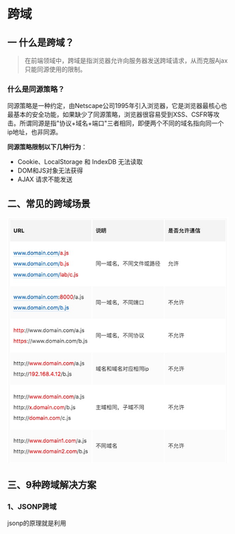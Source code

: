 # 跨域

## 一 什么是跨域？
> 在前端领域中，跨域是指浏览器允许向服务器发送跨域请求，从而克服Ajax只能同源使用的限制。

### 什么是同源策略？
同源策略是一种约定，由Netscape公司1995年引入浏览器，它是浏览器最核心也最基本的安全功能，如果缺少了同源策略，浏览器很容易受到XSS、CSFR等攻击。所谓同源是指"协议+域名+端口"三者相同，即便两个不同的域名指向同一个ip地址，也非同源。

**同源策略限制以下几种行为**：

* Cookie、LocalStorage 和 IndexDB 无法读取
* DOM和JS对象无法获得
* AJAX 请求不能发送


## 二、常见的跨域场景
![alt](./img/跨域.jpg)


## 三、9种跨域解决方案

### 1、JSONP跨域
jsonp的原理就是利用<script>标签没有跨域限制，通过<script>标签src属性，发送带有callback参数的GET请求，服务端将接口返回数据拼凑到callback函数中，返回给浏览器，浏览器解析执行，从而前端拿到callback函数返回的数据。

原生JS实现：

 <script>
    var script = document.createElement('script');
    script.type = 'text/javascript';

    // 传参一个回调函数名给后端，方便后端返回时执行这个在前端定义的回调函数
    script.src = 'http://www.domain2.com:8080/login?user=admin&callback=handleCallback';
    document.head.appendChild(script);

    // 回调执行函数
    function handleCallback(res) {
        alert(JSON.stringify(res));
    }
 </script>

